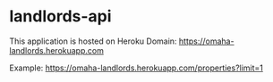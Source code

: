 # landlords-api
This application is hosted on Heroku
Domain:
https://omaha-landlords.herokuapp.com

Example:
https://omaha-landlords.herokuapp.com/properties?limit=1
